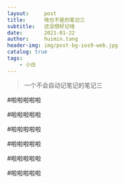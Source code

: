 ```yaml
---
layout:     post
title:      啥也不是的笔记三
subtitle:   还没想好记啥
date:       2021-01-22
author:     huimin.tang
header-img: img/post-bg-ios9-web.jpg
catalog: true
tags:
    - 小白
---
```


>一个不会自动记笔记的笔记三


#啦啦啦啦啦

#啦啦啦啦啦

#啦啦啦啦啦

#啦啦啦啦啦

#啦啦啦啦啦

#啦啦啦啦啦